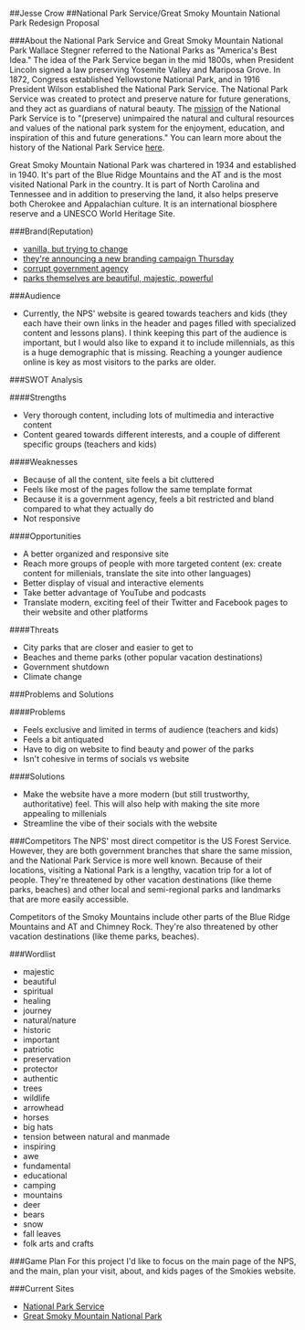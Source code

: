 ##Jesse Crow
##National Park Service/Great Smoky Mountain National Park Redesign Proposal

###About the National Park Service and Great Smoky Mountain National Park
Wallace Stegner referred to the National Parks as "America's Best Idea." The idea of the Park Service began in the mid 1800s, when President Lincoln signed a law preserving Yosemite Valley and Mariposa Grove. In 1872, Congress established Yellowstone National Park, and in 1916 President Wilson established the National Park Service. The National Park Service was created to protect and preserve nature for future generations, and they act as guardians of natural beauty. The [mission](http://www.nps.gov/aboutus/mission.htm) of the National Park Service is to "(preserve) unimpaired the natural and cultural resources and values of the national park system for the enjoyment, education, and inspiration of this and future generations." You can learn more about the history of the National Park Service [here](http://www.pbs.org/nationalparks/history/).

Great Smoky Mountain National Park was chartered in 1934 and established in 1940. It's part of the Blue Ridge Mountains and the AT and is the most visited National Park in the country. It is part of North Carolina and Tennessee and in addition to preserving the land, it also helps preserve both Cherokee and Appalachian culture. It is an international biosphere reserve and a UNESCO World Heritage Site.

###Brand(Reputation)
* [vanilla, but trying to change](http://abcnews.go.com/ABC_Univision/News/national-park-service-change-vanilla-reputation/story?id=20011584&singlePage=true)
* [they're announcing a new branding campaign Thursday](http://skift.com/2015/03/30/u-s-national-park-service-is-preparing-for-a-big-rebrand/)
* [corrupt government agency](http://www.nationalparkstraveler.com/2009/06/survey-says-national-park-service-far-best-government-agency-work)
* [parks themselves are beautiful, majestic, powerful](http://www.huffingtonpost.com/ed-felker/yellowstone-national-park_b_1908086.html?)

###Audience
* Currently, the NPS' website is geared towards teachers and kids (they each have their own links in the header and pages filled with specialized content and lessons plans). I think keeping this part of the audience is important, but I would also like to expand it to include millennials, as this is a huge demographic that is missing. Reaching a younger audience online is key as most visitors to the parks are older.

###SWOT Analysis

####Strengths 
* Very thorough content, including lots of multimedia and interactive content
* Content geared towards different interests, and a couple of different specific groups (teachers and kids)

####Weaknesses
* Because of all the content, site feels a bit cluttered
* Feels like most of the pages follow the same template format
* Because it is a government agency, feels a bit restricted and bland compared to what they actually do
* Not responsive

####Opportunities
* A better organized and responsive site
* Reach more groups of people with more targeted content (ex: create content for millenials, translate the site into other languages)
* Better display of visual and interactive elements
* Take better advantage of YouTube and podcasts
* Translate modern, exciting feel of their Twitter and Facebook pages to their website and other platforms

####Threats
* City parks that are closer and easier to get to
* Beaches and theme parks (other popular vacation destinations)
* Government shutdown
* Climate change

###Problems and Solutions

####Problems
* Feels exclusive and limited in terms of audience (teachers and kids)
* Feels a bit antiquated 
* Have to dig on website to find beauty and power of the parks
* Isn't cohesive in terms of socials vs website

####Solutions
* Make the website have a more modern (but still trustworthy, authoritative) feel. This will also help with making the site more appealing to millenials
* Streamline the vibe of their socials with the website

###Competitors 
The NPS' most direct competitor is the US Forest Service. However, they are both government branches that share the same mission, and the National Park Service is more well known. Because of their locations, visiting a National Park is a lengthy, vacation trip for a lot of people. They're threatened by other vacation destinations (like theme parks, beaches) and other local and semi-regional parks and landmarks that are more easily accessible.

Competitors of the Smoky Mountains include other parts of the Blue Ridge Mountains and AT and Chimney Rock. They're also threatened by other vacation destinations (like theme parks, beaches).

###Wordlist
* majestic
* beautiful
* spiritual 
* healing
* journey
* natural/nature
* historic
* important
* patriotic
* preservation
* protector
* authentic
* trees
* wildlife
* arrowhead
* horses
* big hats
* tension between natural and manmade
* inspiring
* awe
* fundamental
* educational
* camping
* mountains
* deer
* bears
* snow
* fall leaves
* folk arts and crafts

###Game Plan
For this project I'd like to focus on the main page of the NPS, and the main, plan your visit, about, and kids pages of the Smokies website.

###Current Sites
* [National Park Service](http://www.nps.gov/index.htm)
* [Great Smoky Mountain National Park](http://www.nps.gov/grsm/index.htm)
